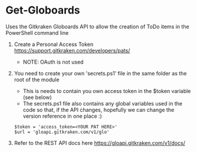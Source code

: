 # Get-Globoards

Uses the Gitkraken Globoards API to allow the creation of ToDo items in the PowerShell command line

1. Create a Personal Access Token https://support.gitkraken.com/developers/pats/
    * NOTE: OAuth is not used
1. You need to create your own 'secrets.ps1' file in the same folder as the root of the module
    * This is needs to contain you own access token in the $token variable (see below)
    * The secrets.ps1 file also contains any global variables used in the code so that, if the API changes, hopefully we can change the version reference in one place :)
    ```
    $token = 'access_token=<YOUR PAT HERE>'
    $url = 'gloapi.gitkraken.com/v1/glo'
    ```

1. Refer to the REST API docs here https://gloapi.gitkraken.com/v1/docs/